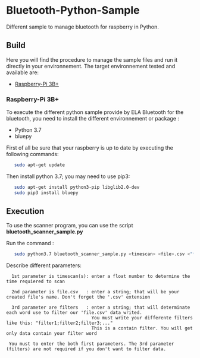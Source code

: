 # Bluetooth-Python-Sample
Different sample to manage bluetooth for raspberry in Python.

## Build
Here you will find the procedure to manage the sample files and run it directly in your environnement. The target environnement tested and available are:
-   [Raspberry-Pi 3B+](#raspberry-pi-3b+)

### Raspberry-Pi 3B+
To execute the different python sample provide by ELA Bluetooth for the bluetooth, you need to install the different environnement or package :
- Python 3.7
- bluepy

First of all be sure that your raspberry is up to date by executing the following commands:
```bash
   sudo apt-get update
```

Then install python 3.7; you may need to use pip3:

```bash
   sudo apt-get install python3-pip libglib2.0-dev
   sudo pip3 install bluepy
```

## Execution
To use the scanner program, you can use the script **bluetooth_scanner_sample.py**

Run the command  : 
```bash
   sudo python3.7 bluetooth_scanner_sample.py <timescan> <file>.csv <"filters">
  ```
Describe different parameters:

      1st parameter is timescan(s): enter a float number to determine the time requiered to scan
   
      2nd parameter is file.csv   : enter a string; that will be your created file's name. Don't forget the '.csv' extension
   
      3rd parameter are filters   : enter a string; that will determinate each word use to filter our 'file.csv' data writed.
                                    You must write your differente filters like this: "filter1;filter2;filter3;..."
                                    This is a contain filter. You will get only data contain your filter word
                                    
     You must to enter the both first parameters. The 3rd parameter (filters) are not required if you don't want to filter data.

